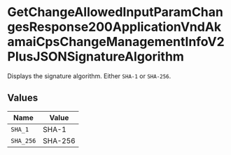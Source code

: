 # GetChangeAllowedInputParamChangesResponse200ApplicationVndAkamaiCpsChangeManagementInfoV2PlusJSONSignatureAlgorithm

Displays the signature algorithm. Either `SHA-1` or `SHA-256`.


## Values

| Name      | Value     |
| --------- | --------- |
| `SHA_1`   | SHA-1     |
| `SHA_256` | SHA-256   |